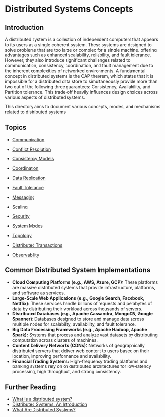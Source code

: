 # Distributed Systems Concepts

## Introduction

A distributed system is a collection of independent computers that appears to its users as a single coherent system. These systems are designed to solve problems that are too large or complex for a single machine, offering advantages such as enhanced scalability, reliability, and fault tolerance. However, they also introduce significant challenges related to communication, consistency, coordination, and fault management due to the inherent complexities of networked environments. A fundamental concept in distributed systems is the CAP theorem, which states that it is impossible for a distributed data store to simultaneously provide more than two out of the following three guarantees: Consistency, Availability, and Partition tolerance. This trade-off heavily influences design choices across various aspects of distributed systems.

This directory aims to document various concepts, modes, and mechanisms related to distributed systems.

## Topics

- [Communication](./communication/README.md)
- [Conflict Resolution](./conflict-resolution/README.md)

- [Consistency Models](./consistency-models/README.md)
- [Coordination](./coordination/README.md)
- [Data Replication](./data-replication/README.md)
- [Fault Tolerance](./fault-tolerance/README.md)
- [Messaging](./messaging/README.md)
- [Scaling](./scaling/README.md)
- [Security](./security/README.md)
- [System Modes](./system-mode/README.md)
- [Topology](./topology/README.md)
- [Distributed Transactions](./distributed-transactions/README.md)
- [Observability](./observability/README.md)

## Common Distributed System Implementations

-   **Cloud Computing Platforms (e.g., AWS, Azure, GCP):** These platforms are massive distributed systems that provide infrastructure, platforms, and software as services.
-   **Large-Scale Web Applications (e.g., Google Search, Facebook, Netflix):** These services handle billions of requests and petabytes of data by distributing their workload across thousands of servers.
-   **Distributed Databases (e.g., Apache Cassandra, MongoDB, Google Spanner):** Databases designed to store and manage data across multiple nodes for scalability, availability, and fault tolerance.
-   **Big Data Processing Frameworks (e.g., Apache Hadoop, Apache Spark):** Systems that process and analyze vast datasets by distributing computation across clusters of machines.
-   **Content Delivery Networks (CDNs):** Networks of geographically distributed servers that deliver web content to users based on their location, improving performance and availability.
-   **Financial Trading Systems:** High-frequency trading platforms and banking systems rely on on distributed architectures for low-latency processing, high throughput, and strong consistency.

## Further Reading

-   [What is a distributed system?](https://www.atlassian.com/microservices/microservices-architecture/distributed-architecture)
-   [Distributed Systems: An Introduction](https://www.confluent.io/learn/distributed-systems/)
-   [What Are Distributed Systems?](https://www.splunk.com/en_us/blog/learn/distributed-systems.html)
